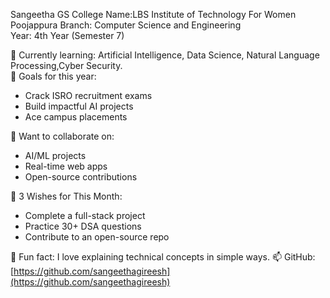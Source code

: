  Sangeetha GS
College Name:LBS Institute of Technology For Women Poojappura
Branch: Computer Science and Engineering  
Year: 4th Year (Semester 7)

🌱 Currently learning: Artificial Intelligence, Data Science, Natural Language Processing,Cyber Security.  
🎯 Goals for this year:
- Crack ISRO recruitment exams  
- Build impactful AI projects  
- Ace campus placements

👯 Want to collaborate on:  
- AI/ML projects  
- Real-time web apps  
- Open-source contributions

📌 3 Wishes for This Month:
- Complete a full-stack project  
- Practice 30+ DSA questions  
- Contribute to an open-source repo

💬 Fun fact: I love explaining technical concepts in simple ways.
📫 GitHub: [https://github.com/sangeethagireesh](https://github.com/sangeethagireesh)
